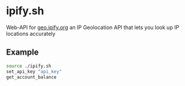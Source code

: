 # ipify.sh
Web-API for [geo.ipify.org](https://geo.ipify.org) an IP Geolocation API that lets you look up IP locations accurately

## Example
```bash
source ./ipify.sh
set_api_key "api_key"
get_account_balance
```
